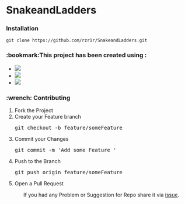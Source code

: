 <h1>SnakeandLadders<h3>
<h3>Installation</h3>
 
   <pre><code>git clone https://github.com/rzr1r/SnakeandLadders.git</code></pre>
  
<h3>:bookmark:This project has been created using :</h3>
<ul>
<li><a href= 'https://www.w3schools.com/html/default.asp' target="_blank"><img src="https://img.shields.io/badge/HTML5-E34F26?style=for-the-badge&logo=html5&logoColor=white"/></a></li>
<li><a href= 'https://www.w3schools.com/css/' target="_blank"><img src="https://img.shields.io/badge/CSS3-1572B6?style=for-the-badge&logo=css3&logoColor=white"></a></li>
<li><a href= 'https://www.w3schools.com/js/' target="_blank"><img src="https://img.shields.io/badge/JavaScript-323330?style=for-the-badge&logo=javascript&logoColor=F7DF1E"/></a></li>
</ul>
<h3>:wrench: Contributing</h3>
<ol>
<li>Fork the Project</li>
<li>Create your Feature branch</li> 
 <pre></code>git checkout -b feature/someFeature</code></pre>
<li>Commit your Changes</li> 
<pre></code>git commit -m 'Add some Feature '</code></pre>
<li>Push to the Branch</li>
<pre></code>git push origin feature/someFeature</code></pre>
<li>Open a Pull Request</li>
<ol>
 If you had any Problem or Suggestion for Repo share it via <a href= 'https://github.com/rzr1r/SnakeandLadders/issues'>issue</a>.

